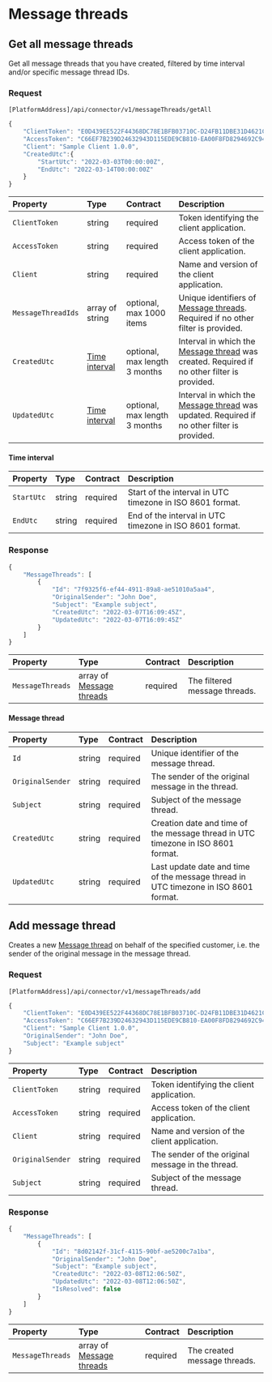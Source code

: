 # Message threads

## Get all message threads

Get all message threads that you have created, filtered by time interval and/or specific message thread IDs.

### Request

`[PlatformAddress]/api/connector/v1/messageThreads/getAll`

```javascript
{
    "ClientToken": "E0D439EE522F44368DC78E1BFB03710C-D24FB11DBE31D4621C4817E028D9E1D",
    "AccessToken": "C66EF7B239D24632943D115EDE9CB810-EA00F8FD8294692C940F6B5A8F9453D",
    "Client": "Sample Client 1.0.0",
    "CreatedUtc":{
        "StartUtc": "2022-03-03T00:00:00Z",
        "EndUtc": "2022-03-14T00:00:00Z"
    }
}
```

| Property | Type | Contract | Description |
| :-- | :-- | :-- | :-- |
| `ClientToken` | string | required | Token identifying the client application. |
| `AccessToken` | string | required | Access token of the client application. |
| `Client` | string | required | Name and version of the client application. |
| `MessageThreadIds` | array of string | optional, max 1000 items | Unique identifiers of [Message threads](#message-thread). Required if no other filter is provided. |
| `CreatedUtc` | [Time interval](#time-interval) | optional, max length 3 months | Interval in which the [Message thread](#message-thread) was created. Required if no other filter is provided. |
| `UpdatedUtc` | [Time interval](#time-interval) | optional, max length 3 months | Interval in which the [Message thread](#message-thread) was updated. Required if no other filter is provided. |

#### Time interval

| Property | Type | Contract | Description |
| :-- | :-- | :-- | :-- |
| `StartUtc` | string | required | Start of the interval in UTC timezone in ISO 8601 format. |
| `EndUtc` | string | required | End of the interval in UTC timezone in ISO 8601 format. |

### Response

```javascript
{
    "MessageThreads": [
        {
            "Id": "7f9325f6-ef44-4911-89a8-ae51010a5aa4",
            "OriginalSender": "John Doe",
            "Subject": "Example subject",
            "CreatedUtc": "2022-03-07T16:09:45Z",
            "UpdatedUtc": "2022-03-07T16:09:45Z"
        }
    ]
}
```

| Property | Type | Contract | Description |
| :-- | :-- | :-- | :-- |
| `MessageThreads` | array of [Message threads](#message-thread) | required | The filtered message threads. |

#### Message thread

| Property | Type | Contract | Description |
| :-- | :-- | :-- | :-- |
| `Id` | string | required | Unique identifier of the message thread. |
| `OriginalSender` | string | required | The sender of the original message in the thread. |
| `Subject` | string | required | Subject of the message thread. |
| `CreatedUtc` | string | required | Creation date and time of the message thread in UTC timezone in ISO 8601 format. |
| `UpdatedUtc` | string | required | Last update date and time of the message thread in UTC timezone in ISO 8601 format. |

## Add message thread

Creates a new [Message thread](#message-thread) on behalf of the specified customer, i.e. the sender of the original message in the message thread.

### Request

`[PlatformAddress]/api/connector/v1/messageThreads/add`

```javascript
{
    "ClientToken": "E0D439EE522F44368DC78E1BFB03710C-D24FB11DBE31D4621C4817E028D9E1D",
    "AccessToken": "C66EF7B239D24632943D115EDE9CB810-EA00F8FD8294692C940F6B5A8F9453D",
    "Client": "Sample Client 1.0.0",
    "OriginalSender": "John Doe",
    "Subject": "Example subject"
}
```

| Property | Type | Contract | Description |
| :-- | :-- | :-- | :-- |
| `ClientToken` | string | required | Token identifying the client application. |
| `AccessToken` | string | required | Access token of the client application. |
| `Client` | string | required | Name and version of the client application. |
| `OriginalSender` | string | required | The sender of the original message in the thread. |
| `Subject` | string | required | Subject of the message thread. |

### Response

```javascript
{
    "MessageThreads": [
        {
            "Id": "8d02142f-31cf-4115-90bf-ae5200c7a1ba",
            "OriginalSender": "John Doe",
            "Subject": "Example subject",
            "CreatedUtc": "2022-03-08T12:06:50Z",
            "UpdatedUtc": "2022-03-08T12:06:50Z",
            "IsResolved": false
        }
    ]
}
``` 

| Property | Type | Contract | Description |
| :-- | :-- | :-- | :-- |
| `MessageThreads` | array of [Message threads](#message-thread) | required | The created message threads. |

